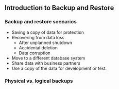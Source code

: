 ## Introduction to Backup and Restore
### Backup and restore scenarios
- Saving a copy of data for protection
- Recovering from data loss
	- After unplanned shutdown
	- Accidental deletion
	- Data corruption
- Move to a different database system
- Share data with business partners
- Use a copy of the data for development or test. 
### Physical vs. logical backups
